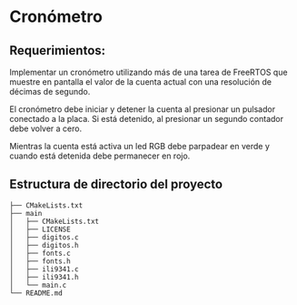 # Cronómetro
## Requerimientos: 
Implementar un cronómetro utilizando más de una tarea de FreeRTOS que muestre en pantalla el valor de la cuenta actual con una resolución de décimas de segundo.

El cronómetro debe iniciar y detener la cuenta al presionar un pulsador conectado a la placa. Si está detenido, al presionar un segundo contador debe volver a cero. 

Mientras la cuenta está activa un led RGB debe parpadear en verde y cuando está detenida debe permanecer en rojo. 

## Estructura de directorio del proyecto

```
├── CMakeLists.txt
├── main
│   ├── CMakeLists.txt
│   ├── LICENSE
│   ├── digitos.c
│   ├── digitos.h
│   ├── fonts.c
│   ├── fonts.h
│   ├── ili9341.c
│   ├── ili9341.h
│   └── main.c
└── README.md                
```

